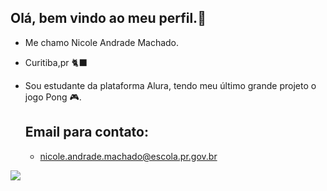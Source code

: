 ## Olá, bem vindo ao meu perfil.🌼
- Me chamo Nicole Andrade Machado.
- Curitiba,pr 🐈‍⬛
- Sou estudante da plataforma Alura, tendo meu último grande projeto o jogo Pong 🎮.

  ## Email para contato:
  - nicole.andrade.machado@escola.pr.gov.br

![](https://i.gifer.com/fetch/w300-preview/1c/1c29154636f73295ad5fe84068c7a180.gif)
<!--
**andradenicole07/andradenicole07** is a ✨ _special_ ✨ repository because its `README.md` (this file) appears on your GitHub profile.

Here are some ideas to get you started:

- 🔭 I’m currently working on ...
- 🌱 I’m currently learning ...
- 👯 I’m looking to collaborate on ...
- 🤔 I’m looking for help with ...
- 💬 Ask me about ...
- 📫 How to reach me: ...
- 😄 Pronouns: ...
- ⚡ Fun fact: ...
-->
